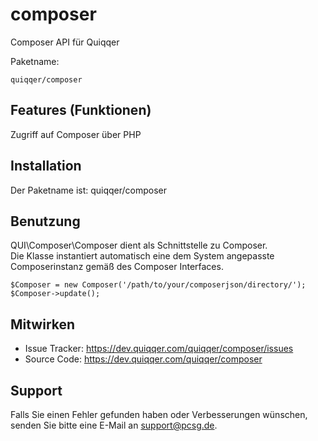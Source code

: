 composer
========

Composer API für Quiqqer

Paketname:

    quiqqer/composer


Features (Funktionen)
--------
Zugriff auf Composer über PHP

Installation
------------

Der Paketname ist: quiqqer/composer

Benutzung
---------

QUI\Composer\Composer dient als Schnittstelle zu Composer.  
Die Klasse instantiert automatisch eine dem System angepasste Composerinstanz gemäß des Composer Interfaces.  

    $Composer = new Composer('/path/to/your/composerjson/directory/');
    $Composer->update();


Mitwirken
----------

- Issue Tracker: https://dev.quiqqer.com/quiqqer/composer/issues
- Source Code: https://dev.quiqqer.com/quiqqer/composer


Support
-------

Falls Sie einen Fehler gefunden haben oder Verbesserungen wünschen,
senden Sie bitte eine E-Mail an support@pcsg.de.


